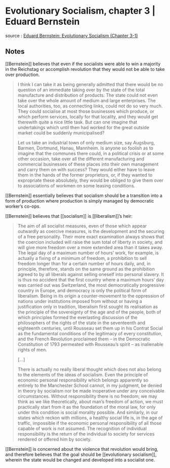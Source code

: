 # Evolutionary Socialism, chapter 3 | Eduard Bernstein

source
: [Eduard Bernstein: Evolutionary Socialism (Chapter 3-1)](https://www.marxists.org/reference/archive/bernstein/works/1899/evsoc/ch03-1.htm)


## Notes

[[Bernstein]] believes that even if the socialists were able to win a majority in the Reichstag or accomplish revolution that they would not be able to take over production.

> I think I can take it as being generally admitted that there would be no question of an immediate taking over by the state of the total manufacture and distribution of products. The state could not even take over the whole amount of medium and large enterprises. The local authorities, too, as connecting links, could not do so very much. They could socialise at most those businesses which produce, or which perform services, locally for that locality, and they would get therewith quite a nice little task. But can one imagine that undertakings which until then had worked for the great outside market could be suddenly municipalised?
> 
> Let us take an industrial town of only medium size, say Augsburg, Barmen, Dortmund, Hanau, Mannheim. Is anyone so foolish as to imagine that the communes there could, in a political crisis or at some other occasion, take over all the different manufacturing and commercial businesses of these places into their own management and carry them on with success? They would either have to leave them in the hands of the former proprietors, or, if they wanted to expropriate these absolutely, they would be obliged to give them over to associations of workmen on some leasing conditions.

[[Bernstein]] essentially believes that socialism should be a transition into a form of production where production is simply managed by democratic worker&rsquo;s co-ops.

[[Bernstein]] believes that [[socialism]] is [[liberalism]]&rsquo;s heir:

> The aim of all socialist measures, even of those which appear outwardly as coercive measures, is the development and the securing of a free personality. Their more exact examination always shows that the coercion included will raise the sum total of liberty in society, and will give more freedom over a more extended area than it takes away. The legal day of a maximum number of hours’ work, for example, is actually a fixing of a minimum of freedom, a prohibition to sell freedom longer than for a certain number of hours daily, and, in principle, therefore, stands on the same ground as the prohibition agreed to by all liberals against selling oneself into personal slavery. It is thus no accident that the first country where a maximum hours’ day was carried out was Switzerland, the most democratically progressive country in Europe, and democracy is only the political form of liberalism. Being in its origin a counter-movement to the oppression of nations under institutions imposed from without or having a justification only in tradition, liberalism first sought its realisation as the principle of the sovereignty of the age and of the people, both of which principles formed the everlasting discussion of the philosophers of the rights of the state in the seventeenth and eighteenth centuries, until Rousseau set them up in his Contrat Social as the fundamental conditions of the legitimacy of every constitution, and the French Revolution proclaimed them – in the Democratic Constitution of 1793 permeated with Rousseau’s spirit – as inalienable rights of men.
> 
> [&#x2026;]
> 
> There is actually no really liberal thought which does not also belong to the elements of the ideas of socialism. Even the principle of economic personal responsibility which belongs apparently so entirely to the Manchester School cannot, in my judgment, be denied in theory by socialism nor be made inoperative under any conceivable circumstances. Without responsibility there is no freedom; we may think as we like theoretically, about man’s freedom of action, we must practically start from it as the foundation of the moral law, for only under this condition is social morality possible. And similarly, in our states which reckon with millions, a healthy social life is, in the age of traffic, impossible if the economic personal responsibility of all those capable of work is not assumed. The recognition of individual responsibility is the return of the individual to society for services rendered or offered him by society.

[[Bernstein]] is concerned about the violence that revolution would bring, and therefore believes that the goal should be [[evolutionary socialism]], wherein the state would be changed and developed into a socialist one.

